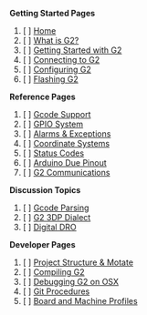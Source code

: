 **Getting Started Pages**

1. [ ] [Home](https://github.com/synthetos/g2/wiki)
1. [ ] [What is G2?](What-is-G2)
1. [ ] [Getting Started with G2](Getting-Started-with-G2)
1. [ ] [Connecting to G2](Connecting-to-TinyG)
1. [ ] [Configuring G2](Configuring-TinyG)
1. [ ] [Flashing G2](Flashing-G2)

**Reference Pages**

1. [ ] [Gcode Support](Gcode-Support)
1. [ ] [GPIO System](Digital-IO-(GPIO))
1. [ ] [Alarms & Exceptions](Alarm-Processing)
1. [ ] [Coordinate Systems](Coordinate-Systems)
1. [ ] [Status Codes](Status-Codes)
1. [ ] [Arduino Due Pinout](Arduino-DUE-Pinout-for-tinyG2)
1. [ ] [G2 Communications](G2-Communications)

**Discussion Topics**

1. [ ] [Gcode Parsing](GCode-Parsing)
1. [ ] [G2 3DP Dialect](g2dialect)
1. [ ] [Digital DRO](Digital-DRO)

**Developer Pages**

1. [ ] [Project Structure & Motate](Project-Structure-and-Motate)
1. [ ] [Compiling G2](Compiling-G2)
1. [ ] [Debugging G2 on OSX](Debugging-G2-on-OSX-with-GDB-and-Atmel-ICE)
1. [ ] [Git Procedures](https://github.com/synthetos/g2/wiki/G2-in-Git:-cloning-and-updating-procedures)
1. [ ] [Board and Machine Profiles](Adding-and-Revising-Boards)
